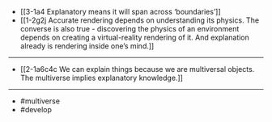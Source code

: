 - [[3-1a4 Explanatory means it will span across ‘boundaries’]]
- [[1-2g2j Accurate rendering depends on understanding its physics. The converse is also true - discovering the physics of an environment depends on creating a virtual-reality rendering of it. And explanation already is rendering inside one’s mind.]]
---
- [[2-1a6c4c We can explain things because we are multiversal objects. The multiverse implies explanatory knowledge.]]
---
- #multiverse
- #develop
